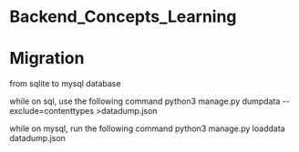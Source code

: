 # Backend_Concepts_Learning


# Migration
from sqlite to mysql database

while on sql, use the following command
python3 manage.py dumpdata --exclude=contenttypes >datadump.json

while on mysql, run the following command
python3 manage.py loaddata datadump.json